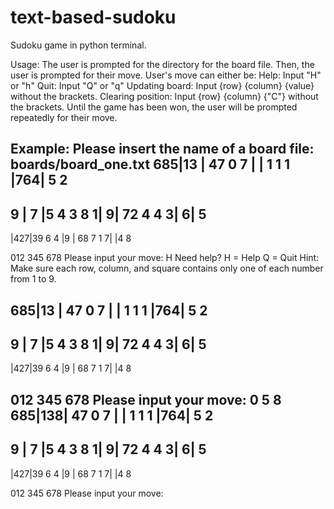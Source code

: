 # text-based-sudoku
Sudoku game in python terminal.

Usage:
The user is prompted for the directory for the board file.
Then, the user is prompted for their move.
User's move can either be:
Help: Input "H" or "h"
Quit: Input "Q" or "q"
Updating board: Input {row} {column} {value} without the brackets.
Clearing position: Input {row} {column} {"C"} without the brackets.
Until the game has been won, the user will be prompted repeatedly for their move.

Example:
Please insert the name of a board file: boards/board_one.txt
685|13 | 47 0
7  |   | 1  1
 1 |764| 5  2
-----------
9  | 7 |5 4 3
8 1|  9| 72 4
4 3|  6|    5
-----------
   |427|39  6
 4 |9  | 68 7
1 7|   |4   8

012 345 678
Please input your move: H
Need help?
H = Help
Q = Quit
Hint: Make sure each row, column, and square contains only one of each number from 1 to 9.

685|13 | 47 0
7  |   | 1  1
 1 |764| 5  2
-----------
9  | 7 |5 4 3
8 1|  9| 72 4
4 3|  6|    5
-----------
   |427|39  6
 4 |9  | 68 7
1 7|   |4   8

012 345 678
Please input your move: 0 5 8
685|138| 47 0
7  |   | 1  1
 1 |764| 5  2
-----------
9  | 7 |5 4 3
8 1|  9| 72 4
4 3|  6|    5
-----------
   |427|39  6
 4 |9  | 68 7
1 7|   |4   8

012 345 678
Please input your move:
